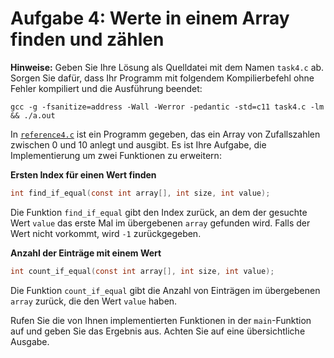 # Aufgabe 4: Werte in einem Array finden und zählen

**Hinweise:** Geben Sie Ihre Lösung als Quelldatei mit dem Namen `task4.c` ab.
Sorgen Sie dafür, dass Ihr Programm mit folgendem Kompilierbefehl ohne Fehler kompiliert und die Ausführung beendet: 

`gcc -g -fsanitize=address -Wall -Werror -pedantic -std=c11 task4.c -lm && ./a.out`

In [`reference4.c`](reference4.c) ist ein Programm gegeben, das ein Array von Zufallszahlen zwischen 0 und 10 anlegt und ausgibt.
Es ist Ihre Aufgabe, die Implementierung um zwei Funktionen zu erweitern:

**Ersten Index für einen Wert finden**

```c
int find_if_equal(const int array[], int size, int value);
```
Die Funktion `find_if_equal` gibt den Index zurück, an dem der gesuchte Wert `value` das erste Mal im übergebenen `array` gefunden wird.
Falls der Wert nicht vorkommt, wird `-1` zurückgegeben.

**Anzahl der Einträge mit einem Wert** 
```c
int count_if_equal(const int array[], int size, int value);
```
Die Funktion `count_if_equal` gibt die Anzahl von Einträgen im übergebenen `array` zurück, die den Wert `value` haben.

Rufen Sie die von Ihnen implementierten Funktionen in der `main`-Funktion auf und geben Sie das Ergebnis aus. Achten Sie auf eine übersichtliche Ausgabe.
